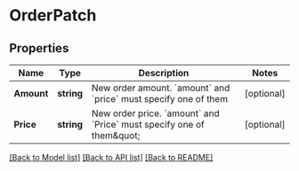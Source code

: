 # OrderPatch

## Properties

Name | Type | Description | Notes
------------ | ------------- | ------------- | -------------
**Amount** | **string** | New order amount. &#x60;amount&#x60; and &#x60;price&#x60; must specify one of them | [optional] 
**Price** | **string** | New order price. &#x60;amount&#x60; and &#x60;Price&#x60; must specify one of them\&quot; | [optional] 

[[Back to Model list]](../README.md#documentation-for-models) [[Back to API list]](../README.md#documentation-for-api-endpoints) [[Back to README]](../README.md)


